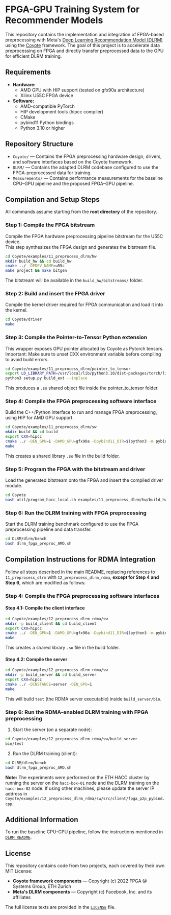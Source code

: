 #  FPGA-GPU Training System for Recommender Models

This repository contains the implementation and integration of FPGA-based preprocessing with Meta's [Deep Learning Recommendation Model (DLRM)](https://github.com/facebookresearch/dlrm/tree/main) using the [Coyote](https://github.com/fpgasystems/Coyote/tree/software-cleanup) framework. The goal of this project is to accelerate data preprocessing on FPGA and directly transfer preprocessed data to the GPU for efficient DLRM training.

## Requirements

- **Hardware:**  
  - AMD GPU with HIP support (tested on gfx90a architecture)  
  - Xilinx U55C FPGA device  
- **Software:**  
  - AMD-compatible PyTorch
  - HIP development tools (hipcc compiler)  
  - CMake  
  - pybind11 Python bindings  
  - Python 3.10 or higher  


## Repository Structure

- `Coyote/` — Contains the FPGA preprocessing hardware design, drivers, and software interfaces based on the Coyote framework.  
- `DLRM/` — Contains the adapted DLRM codebase configured to use the FPGA-preprocessed data for training.
- `Measurements/` — Contains performance measurements for the baseline CPU–GPU pipeline and the proposed FPGA–GPU pipeline.


## Compilation and Setup Steps

All commands assume starting from the **root directory** of the repository.

### Step 1: Compile the FPGA bitstream

Compile the FPGA hardware preprocessing pipeline bitstream for the U55C device.  
This step synthesizes the FPGA design and generates the bitstream file.

```bash
cd Coyote/examples/11_preprocess_dlrm/hw
mkdir build_hw && cd build_hw
cmake ../ -DFDEV_NAME=u55c
make project && make bitgen
```
The bitstream will be available in the `build_hw/bitstreams/` folder.


### Step 2: Build and insert the FPGA driver

Compile the kernel driver required for FPGA communication and load it into the kernel.

```bash
cd Coyote/driver
make
```


### Step 3: Compile the Pointer-to-Tensor Python extension

This wrapper exposes GPU pointer allocated by Coyote as Pytorch tensors. 
Important: Make sure to unset CXX environment variable before compiling to avoid build errors.

```bash
cd Coyote/examples/11_preprocess_dlrm/pointer_to_tensor
export LD_LIBRARY_PATH=/usr/local/lib/python3.10/dist-packages/torch/lib:$LD_LIBRARY_PATH
python3 setup.py build_ext --inplace
```
This produces a `.so` shared object file inside the pointer_to_tensor folder.


### Step 4: Compile the FPGA preprocessing software interface

Build the C++/Python interface to run and manage FPGA preprocessing, using HIP for AMD GPU support.

```bash
cd Coyote/examples/11_preprocess_dlrm/sw
mkdir build && cd build
export CXX=hipcc
cmake ../ -DEN_GPU=1 -DAMD_GPU=gfx90a -Dpybind11_DIR=$(python3 -m pybind11 --cmakedir)
make
```
This creates a shared library `.so` file in the build folder.


### Step 5: Program the FPGA with the bitstream and driver

Load the generated bitstream onto the FPGA and insert the compiled driver module.

```bash
cd Coyote
bash util/program_hacc_local.sh examples/11_preprocess_dlrm/hw/build_hw/bitstreams/cyt_top.bit driver/coyote_driver.ko
```


### Step 6: Run the DLRM training with FPGA preprocessing

Start the DLRM training benchmark configured to use the FPGA preprocessing pipeline and data transfer.

```bash
cd DLRM/dlrm/bench
bash dlrm_fpga_preproc_AMD.sh
```

## Compilation Instructions for RDMA Integration

Follow all steps described in the main README, replacing references to `11_preprocess_dlrm` with `12_preprocess_dlrm_rdma`, **except for Step 4 and Step 6**, which are modified as follows:

### Step 4: Compile the FPGA preprocessing software interfaces

#### Step 4.1: Compile the client interface
```bash
cd Coyote/examples/12_preprocess_dlrm_rdma/sw
mkdir -p build_client && cd build_client
export CXX=hipcc
cmake ../ -DEN_GPU=1 -DAMD_GPU=gfx90a -Dpybind11_DIR=$(python3 -m pybind11 --cmakedir)
make
```
This creates a shared library `.so` file in the build folder.

#### Step 4.2: Compile the server
```bash
cd Coyote/examples/12_preprocess_dlrm_rdma/sw
mkdir -p build_server && cd build_server
export CXX=hipcc
cmake ../ -DINSTANCE=server -DEN_GPU=1
make
```
This will build `test` (the RDMA server executable) inside `build_server/bin`.

### Step 6: Run the RDMA-enabled DLRM training with FPGA preprocessing
1. Start the server (on a separate node):
```bash
cd Coyote/examples/12_preprocess_dlrm_rdma/sw/build_server
bin/test
```

2. Run the DLRM training (client):
```bash
cd DLRM/dlrm/bench
bash dlrm_fpga_preproc_AMD.sh
```

**Note:** The experiments were performed on the ETH HACC cluster by running the server on the `hacc-box-01` node and the DLRM training on the `hacc-box-02` node. If using other machines, please update the server IP address in `Coyote/examples/12_preprocess_dlrm_rdma/sw/src/client/fpga_p2p_pybind.cpp`.

## Additional Information
To run the baseline CPU-GPU pipeline, follow the instructions mentioned in [`DLRM README`](DLRM/README.md).

## License

This repository contains code from two projects, each covered by their own MIT License:

- **Coyote framework components** — Copyright (c) 2022 FPGA @ Systems Group, ETH Zurich  
- **Meta's DLRM components** — Copyright (c) Facebook, Inc. and its affiliates  

The full license texts are provided in the [`LICENSE`](LICENSE.md) file.

